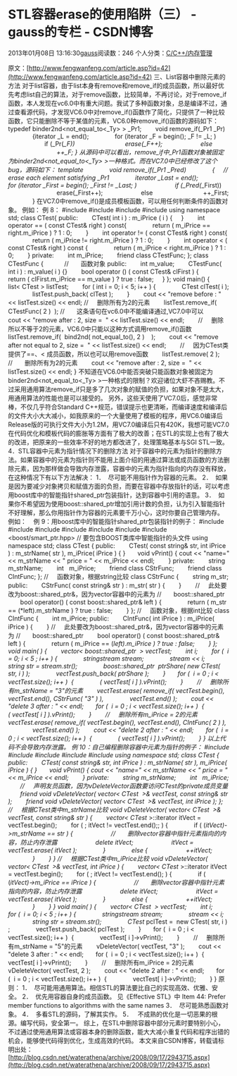 # STL容器erase的使用陷阱（三） - gauss的专栏 - CSDN博客
2013年01月08日 13:16:30[gauss](https://me.csdn.net/mathlmx)阅读数：246
个人分类：[C/C++/内存管理](https://blog.csdn.net/mathlmx/article/category/605906)

原文：[http://www.fengwanfeng.com/article.asp?id=42](http://www.fengwanfeng.com/article.asp?id=42)
三、List容器中删除元素的方法
对于list容器，由于list本身有remove和remove_if的成员函数，所以最好优先考虑list自己的算法，对于remove函数，比较简单，不再讨论，对于remove_if函数，本人发现在vc6.0中有重大问题。我试了多种函数对象，总是编译不过，通过查看源代码，才发现VC6.0中对remove_if()函数作了简化，只提供了一种比较函数，它只能删除不等于某值的元素，VC6.0种remove_if()函数的源码如下：
typedef binder2nd<not_equal_to<_Ty> > _Pr1;
       void remove_if(_Pr1 _Pr)
              {iterator _L = end();
              for (iterator _F = begin(); _F != _L; )
                     if (_Pr(*_F))
                            erase(_F++);
                     else
                            ++_F; }
从源码中可以看出，remove_if中_Pr1函数对象被固定为binder2nd<not_equal_to<_Ty> >一种格式。而在VC7.0中已经修改了这个bug，源码如下：
template<class _Pr1>
              void remove_if(_Pr1 _Pred)
              {     // erase each element satisfying _Pr1
              iterator _Last = end();
              for (iterator _First = begin(); _First != _Last; )
                     if (_Pred(*_First))
                            erase(_First++);
                     else
                            ++_First;
              }
在VC7.0中remove_if()是成员模板函数，可以用任何判断条件的函数对象。
例如：
例 8：
#include <iostream>
#include <string>
#include <list>
#include <algorithm>
using namespace std;
class CTest{
public:
       CTest( int i ) : m_iPrice ( i ) {     }
       int operator == ( const CTest& right ) const{
              return ( m_iPrice == right.m_iPrice ) ? 1 : 0;
       }
       int operator != ( const CTest& right ) const{
              return ( m_iPrice != right.m_iPrice ) ? 1 : 0;
       }
       int operator < ( const CTest& right ) const {
              return ( m_iPrice < right.m_iPrice ) ? 1 : 0;
       }
private:
       int m_iPrice;
       friend class CTestFunc;
};
class CTestFunc {            //       函数对象
public:
       int m_value;
       CTestFunc( int i ) : m_value( i ) {}
       bool operator () ( const CTest& clFirst ) {
              return ( clFirst.m_iPrice == m_value ) ? true : false;     }
};
void main() {
       list< CTest > listTest;
       for ( int i = 0; i < 5; i++ ) {
              CTest clTest( i );
              listTest.push_back( clTest );
       }
       cout << "remove before : " << listTest.size() << endl;
//     删除所有为2的元素
       listTest.remove_if( CTestFunc( 2 )  ); //       这条语句在vc6.0中不能编译通过,VC7.0中可以
       cout << "remove after : 2, size =  " << listTest.size() << endl;
       //     删除所以不等于2的元素，VC6.0中只能以这种方式调用remove_if()函数
       listTest.remove_if(  bind2nd( not_equal_to<CTest>(), 2 )    );
       cout << "remove after not equal to 2, size =  " << listTest.size() << endl;
       //     因为CTest类提供了==、< 成员函数，所以也可以用remove函数
       listTest.remove( 2 ); //       删除所有为2的元素
       cout << "remove after : 2, size =  " << listTest.size() << endl;
}
不知道在VC6.0中能否突破只能函数对象被固定为binder2nd<not_equal_to<_Ty> >一种格式的限制？欢迎诸位大虾不吝赐教。不过采用通用算法remove_if只是多了几次对象的赋值的负担，如果对象不是太大，用通用算法的性能也是可以接受的。
另外，这些天使用了VC7.0后，感觉非常棒，不仅几乎符合Standard C++规范，错误提示也更清晰，而编译速度和编译后的文件大小大大减小，如我原来的一个大量使用了模板的程序，用VC6.0编译后Release版的可执行文件大小为1.2M，用VC7.0编译后只有420K，我想可能VC7.0在代码优化和模板代码的膨胀等方面有了极大的改善；在STL的实现上也有了极大的改进，把原来的一些效率不好的地方都改进了，处理策略基本与SGI STL一致。
4．STL容器中元素为指针情况下的删除方法
对于容器中的元素为指针的删除方法。如果容器中的元素为指针则不能用上面介绍的用通过算法或成员函数的方法删除元素，因为那样做会导致内存泄露，容器中的元素为指针指向的内存没有释放，在这种情况下有以下方法解决：
1．  尽可能不用指针作为容器的元素。
2．  如果是因为要减少对象拷贝和赋值方面的负担，而要在容器中存放指针的话，可以考虑用boost库中的智能指针shared_ptr包装指针，达到容器中引用的语意。
3．  如果你不希望因为使用boost::shared_ptr增加引用计数的负担，认为引入智能指针不好理解，那么你用指针作为容器的元素要千万小心，这时你要自己管理内存。
例如：    
例 9：用boost库中的智能指针shared_ptr包装指针的例子：
#include <iostream>
#include <sstream>
#include <string>
#include <vector>
#include <algorithm>
#include <list>
#include <boost/smart_ptr.hpp> // 要包含BOOST类库中智能指针的头文件
using namespace std;
class CTest {
public:
       CTest( const string& str, int iPrice ) : m_strName( str ), m_iPrice( iPrice ) { }
      void vPrint() { cout << "name=" << m_strName << " price = " << m_iPrice << endl;
       }
private:
       string m_strName;
       int   m_iPrice;
       friend class CStrFunc;
       friend class CIntFunc;
};
//     函数对象，根据string比较
class CStrFunc {
       string m_str;
public:
       CStrFunc( const string& str ) : m_str( str ) {
       }
       //     此处要改为boost::shared_ptr<CTest>&，因为vector容器中的元素为
//       boost::shared_ptr<CTest>
       bool operator() ( const boost::shared_ptr<CTest>& left ) {
              return ( m_str == (*left).m_strName ) ? true : false;
       }
};
//     函数对象，根据int比较
class CIntFunc {
       int m_iPrice;
public:
       CIntFunc( int iPrice ) : m_iPrice( iPrice ) {
       }
//     此处要改为boost::shared_ptr<CTest>&，因为vector容器中的元素为
//       boost::shared_ptr<CTest>
       bool operator() ( const boost::shared_ptr<CTest>& left ) {
              return ( m_iPrice == (*left).m_iPrice ) ? true : false;
       }
};
void main( ) {
       vector< boost::shared_ptr<CTest>  > vectTest;
       int i;
       for (  i = 0; i < 5 ; i++ ) {
              stringstream stream;
              stream << i;
              string str = stream.str();
              boost::shared_ptr<CTest>  ptrShare( new CTest( str, i ) );
              vectTest.push_back( ptrShare );
       }
      for (  i = 0 ; i < vectTest.size(); i++ )  {
              ( *vectTest[ i ] ).vPrint();
       }
       //     删除所有m_strName = "3"的元素
       vectTest.erase( remove_if( vectTest.begin(), vectTest.end(), CStrFunc( "3" ) ),
              vectTest.end() );
       cout << "delete 3 after : " << endl;
      for (  i = 0 ; i < vectTest.size(); i++ )  {
              ( *vectTest[ i ] ).vPrint();
       }
       //     删除所有m_iPrice = 2的元素
       vectTest.erase( remove_if( vectTest.begin(), vectTest.end(), CIntFunc( 2 ) ),
              vectTest.end() );
       cout << "delete 2 after : " << endl;
      for (  i = 0 ; i < vectTest.size(); i++ )  {
              ( *vectTest[ i ] ).vPrint();
       }
}
以上代码不会导致内存泄露。
例 10：自己编程删除容器中元素为指针的例子：
#include <iostream>
#include <sstream>
#include <string>
#include <vector>
#include <algorithm>
using namespace std;
class CTest {
public:
       CTest( const string& str, int iPrice ) : m_strName( str ), m_iPrice( iPrice ) { }
      void vPrint() { cout << "name=" << m_strName << " price = " << m_iPrice << endl;
       }
private:
       string m_strName;
       int   m_iPrice;
       //     声明友员函数，因为vDeleteVector函数要访问CTest的private成员变量
       friend void vDeleteVector( vector< CTest*  >& vectTest, const string& str );
       friend void vDeleteVector( vector< CTest*  >& vectTest, int iPrice );
};
//     根据CTest类中m_strName比较
void vDeleteVector( vector< CTest*  >& vectTest, const string& str ) {
       vector< CTest* >::iterator itVect = vectTest.begin();
       for ( ; itVect != vectTest.end();; ) {
              if ( (*itVect)->m_strName == str ) {
                     //       删除vector容器中指针元素指向的内容，防止内存泄露
                     delete *itVect;
                     itVect = vectTest.erase( itVect );
              }
              else {
                     ++itVect;
              }
       }
}
//     根据CTest类中m_iPrice比较
void vDeleteVector( vector< CTest*  >& vectTest, int iPrice ) {
       vector< CTest* >::iterator itVect = vectTest.begin();
       for ( ; itVect != vectTest.end(); ) {
              if ( (*itVect)->m_iPrice == iPrice ) {
                     //       删除vector容器中指针元素指向的内容，防止内存泄露
                     delete *itVect;
                     itVect = vectTest.erase( itVect );
              }
              else {
                     ++itVect;
              }
       }
}
void main( ) {
       vector< CTest*  > vectTest;
       int i;
       for (  i = 0; i < 5 ; i++ ) {
              stringstream stream;
              stream << i;
              string str = stream.str();
              CTest* pclTest =  new CTest( str, i ) ;
              vectTest.push_back( pclTest );
       }
      for (  i = 0 ; i < vectTest.size(); i++ )  {
              vectTest[ i ]->vPrint();
       }
       //     删除所有m_strName = "5"的元素
       vDeleteVector( vectTest, "3" );
       cout << "delete 3 after : " << endl;
      for (  i = 0 ; i < vectTest.size(); i++ )  {
              vectTest[ i ]->vPrint();
       }
       //     删除所有m_iPrice = 2的元素
       vDeleteVector( vectTest, 2 );
       cout << "delete 2 after : " << endl;
      for (  i = 0 ; i < vectTest.size(); i++ )  {
              vectTest[ i ]->vPrint();
       }
}
原则：
1．  尽可能用通用算法。相信STL的算法要比自己的实现高效、优雅、安全。
2．  优先用容器自身的成员函数。 见《Effective STL》中 Item 44: Prefer member functions to algorithms with the same names
3．  尽可能熟悉函数对象。
4．  多看STL的源码，了解其实作。
5．   不成熟的优化是一切恶果的根源。编写代码，安全第一。
综上，在STL中删除容器中部分元素时要特别小心，不过通过使用通用算法或容器本身的删除函数，能大大减小重复代码和程序出错的机会，能够使代码得到优化，生成高效的代码。
本文来自CSDN博客，转载请标明出处：[http://blog.csdn.net/waterathena/archive/2008/09/17/2943715.aspx](http://blog.csdn.net/waterathena/archive/2008/09/17/2943715.aspx)
